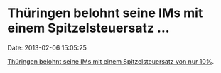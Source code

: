 Thüringen belohnt seine IMs mit einem Spitzelsteuersatz \...
============================================================

Date: 2013-02-06 15:05:25

[Thüringen belohnt seine IMs mit einem Spitzelsteuersatz von nur
10%](http://www.thueringer-allgemeine.de/startseite/detail/-/specific/Nazi-Spitzel-zahlten-nur-Mini-Steuer-579404306).
